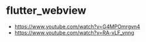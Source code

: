 # flutter_webview

- https://www.youtube.com/watch?v=G4MPOmrgvn4
- https://www.youtube.com/watch?v=RA-vLF_vnng
